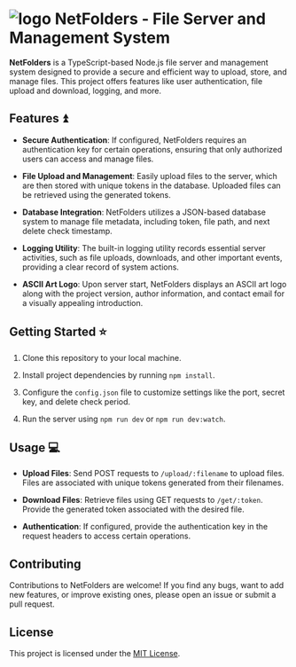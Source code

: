 # ![logo](https://github.com/Nopass0/netfolders/assets/42220270/82f6350a-302b-4ed5-a297-477a0853281f) NetFolders - File Server and Management System


**NetFolders** is a TypeScript-based Node.js file server and management system designed to provide a secure and efficient way to upload, store, and manage files. This project offers features like user authentication, file upload and download, logging, and more.

## Features ⏫

- **Secure Authentication**: If configured, NetFolders requires an authentication key for certain operations, ensuring that only authorized users can access and manage files.

- **File Upload and Management**: Easily upload files to the server, which are then stored with unique tokens in the database. Uploaded files can be retrieved using the generated tokens.

- **Database Integration**: NetFolders utilizes a JSON-based database system to manage file metadata, including token, file path, and next delete check timestamp.

- **Logging Utility**: The built-in logging utility records essential server activities, such as file uploads, downloads, and other important events, providing a clear record of system actions.

- **ASCII Art Logo**: Upon server start, NetFolders displays an ASCII art logo along with the project version, author information, and contact email for a visually appealing introduction.

## Getting Started ⭐

1. Clone this repository to your local machine.

2. Install project dependencies by running `npm install`.

3. Configure the `config.json` file to customize settings like the port, secret key, and delete check period.

4. Run the server using `npm run dev` or `npm run dev:watch`.

## Usage 💻

- **Upload Files**: Send POST requests to `/upload/:filename` to upload files. Files are associated with unique tokens generated from their filenames.

- **Download Files**: Retrieve files using GET requests to `/get/:token`. Provide the generated token associated with the desired file.

- **Authentication**: If configured, provide the authentication key in the request headers to access certain operations.

## Contributing

Contributions to NetFolders are welcome! If you find any bugs, want to add new features, or improve existing ones, please open an issue or submit a pull request.

## License

This project is licensed under the [MIT License](LICENSE).
